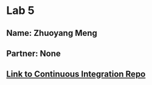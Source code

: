 # Lab 5 
## Name: Zhuoyang Meng
## Partner: None 
## [Link to Continuous Integration Repo](https://github.com/ZhuoyangM/introduction-to-github)